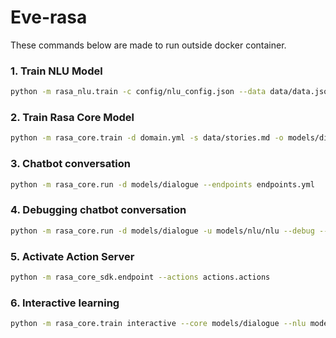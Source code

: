 # Eve-rasa

These commands below are made to run outside docker container.

### 1. Train NLU Model

```sh
python -m rasa_nlu.train -c config/nlu_config.json --data data/data.json -o models --fixed_model_name nlu --project nlu --verbose
```
### 2. Train Rasa Core Model

```sh
python -m rasa_core.train -d domain.yml -s data/stories.md -o models/dialogue
```

### 3. Chatbot conversation

```sh
python -m rasa_core.run -d models/dialogue --endpoints endpoints.yml
```

### 4. Debugging chatbot conversation

```sh
python -m rasa_core.run -d models/dialogue -u models/nlu/nlu --debug --endpoints endpoints.yml
```

### 5. Activate Action Server

```sh
python -m rasa_core_sdk.endpoint --actions actions.actions
```
### 6. Interactive learning

```sh
python -m rasa_core.train interactive --core models/dialogue --nlu models/nlu/nlu --endpoints endpoints.yml
```
